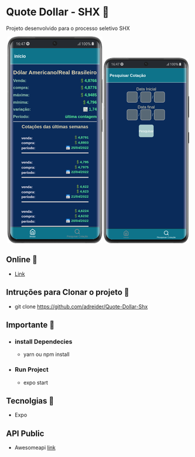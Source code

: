 # Quote Dollar - SHX 🏢
Projeto desenvolvido para o processo seletivo SHX

<p align="center">
  <img alt="thumb" src="https://github.com/adreider/Quote-Dollar-Shx/blob/main/.github/thumb.png">

  <img alt="thumb" src="https://github.com/adreider/Quote-Dollar-Shx/blob/main/.github/thumb2.png">
</p>

## Online 📱
  - <a target="_blank" href="https://expo.dev/@adreider/contacao-mobile">Link</a> 

## Intruções para Clonar o projeto 📓
  - git clone https://github.com/adreider/Quote-Dollar-Shx

## Importante 🔴
 - ### install Dependecies
    - yarn ou npm install
 - ### Run Project
    - expo start

## Tecnolgias 🚀
  - Expo

## API Public
  - Awesomeapi <a href="https://docs.awesomeapi.com.br/api-de-moedas">link</a>

